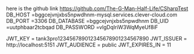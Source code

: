 here is the github link https://github.com/The-G-Man-Half-Life/CSharpTest
DB_HOST =bggcejvnjxbs5npwdhnm-mysql.services.clever-cloud.com
DB_PORT =3306
DB_DATABASE =bggcejvnjxbs5npwdhnm
DB_UID =uutphbaar2tcbqad
DB_PASSWORD =vlgDqIriW3WqMyeUf8iF

JWT_KEY = tank3pro123456789012345678901234567890
JWT_ISSUER = http://localhost:5151
JWT_AUDIENCE = public 
JWT_EXPIRES_IN = 11
